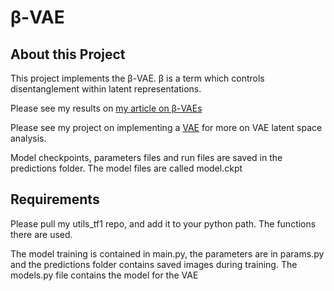 # β-VAE

## About this Project
This project implements the β-VAE. β is a term which controls disentanglement within latent representations.

Please see my results on [my article on β-VAEs](https://yukunchen.me/project/2019/06/23/Beta-Variational-Autoencoder.html)

Please see my project on implementing a [VAE](https://github.com/yukunchen113/VariationalAutoEncoder) for more on VAE latent space analysis.

Model checkpoints, parameters files and run files are saved in the predictions folder. The model files are called model.ckpt



## Requirements
Please pull my utils_tf1 repo, and add it to your python path. The functions there are used.

The model training is contained in main.py, the parameters are in params.py and the predictions folder contains saved images during training. The models.py file contains the model for the VAE
